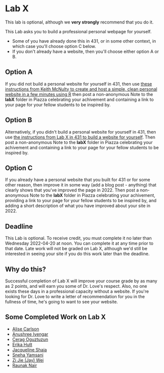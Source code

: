 # Lab X

This lab is optional, although we **very strongly** recommend that you do it. 

This Lab asks you to build a professional personal webpage for yourself. 

- Some of you have already done this in 431, or in some other context, in which case you'll choose option C below. 
- If you don't already have a website, then you'll choose either option A or B.

## Option A

If you did not build a personal website for yourself in 431, then use [these instructions from Keith McNulty to create and host a simple, clean personal website in a few minutes using R](https://towardsdatascience.com/create-and-host-your-personal-website-in-a-few-minutes-using-r-9c94e87e2942) then post a non-anonymous Note to the **labX** folder in Piazza celebrating your achivement and containing a link to your page for your fellow students to be inspired by.

## Option B

Alternatively, if you didn't build a personal website for yourself in 431, then use [the instructions from Lab X in 431 to build a website for yourself](https://github.com/THOMASELOVE/431-2021/tree/main/labs/labX). Then post a non-anonymous Note to the **labX** folder in Piazza celebrating your achivement and containing a link to your page for your fellow students to be inspired by.

## Option C

If you already have a personal website that you built for 431 or for some other reason, then improve it in some way (add a blog post - anything) that clearly shows that you've improved the page in 2022. Then post a non-anonymous Note to the **labX** folder in Piazza celebrating your achivement, providing a link to your page for your fellow students to be inspired by, and adding a short description of what you have improved about your site in 2022.

## Deadline

This Lab is optional. To receive credit, you must complete it no later than Wednesday 2022-04-20 at noon. You can complete it at any time prior to that date. Late work will not be graded on Lab X, although we'd still be interested in seeing your site if you do this work later than the deadline.

## Why do this?

Successful completion of Lab X will improve your course grade by as many as 2 points, and will earn you some of Dr. Love's respect. Also, no one exists these days in a professional capacity without a website. If you're looking for Dr. Love to write a letter of recommendation for you in the fullness of time, he's going to want to see your website.

## Some Completed Work on Lab X

- [Alise Carlson](https://carlsoak.wixsite.com/alisecarlsonmd)
- [Anushree Iyengar](https://ariyengar.github.io/ariyengar/)
- [Cerag Oguztuzun](https://ceragoguztuzun.github.io/)
- [Erika Hutt](https://erikahuttce.github.io/website/)
- [Jacqueline Shaia](https://www.jacquelensphd.com/)
- [Sneha Yamsani](https://sneha-yamsani.owlstown.net/)
- [Zi Jie (Jay) Wei](https://jayweiblog.netlify.app/)
- [Raunak Nair](https://raunaknairmd.netlify.app)
